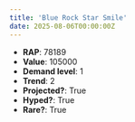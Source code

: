 ```yaml
---
title: 'Blue Rock Star Smile'
date: 2025-08-06T00:00:00Z
---
```

- **RAP**: 78189
- **Value**: 105000
- **Demand level**: 1
- **Trend**: 2
- **Projected?**: True
- **Hyped?**: True
- **Rare?**: True

